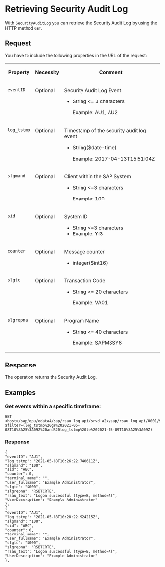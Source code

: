 <!-- copy99b5822a5a4a45ce9647f8c069bd570d -->

# Retrieving Security Audit Log

With `SecurityAuditLog` you can retrieve the Security Audit Log by using the HTTP method `GET`.



<a name="copy99b5822a5a4a45ce9647f8c069bd570d__section_jzq_tvt_zhb"/>

## Request

You have to include the following properties in the URL of the request:


<table>
<tr>
<th valign="top">

Property



</th>
<th valign="top">

Necessity



</th>
<th valign="top">

Comment



</th>
</tr>
<tr>
<td valign="top">

 `eventID` 



</td>
<td valign="top">

Optional



</td>
<td valign="top">

Security Audit Log Event

-   String <= 3 characters

    Example: AU1, AU2




</td>
</tr>
<tr>
<td valign="top">

 `log_tstmp` 



</td>
<td valign="top">

Optional



</td>
<td valign="top">

Timestamp of the security audit log event

-   String\($date-time\)

    Example: 2017-04-13T15:51:04Z




</td>
</tr>
<tr>
<td valign="top">

 `slgmand` 



</td>
<td valign="top">

Optional



</td>
<td valign="top">

Client within the SAP System

-   String <=3 characters

    Example: 100




</td>
</tr>
<tr>
<td valign="top">

 `sid` 



</td>
<td valign="top">

Optional



</td>
<td valign="top">

System ID

-   String <=3 characters
-   Example: YI3



</td>
</tr>
<tr>
<td valign="top">

 `counter` 



</td>
<td valign="top">

Optional



</td>
<td valign="top">

Message counter

-   integer\($int16\)



</td>
</tr>
<tr>
<td valign="top">

 `slgtc` 



</td>
<td valign="top">

Optional



</td>
<td valign="top">

Transaction Code

-   String <= 20 characters

    Example: VA01




</td>
</tr>
<tr>
<td valign="top">

 `slgrepna` 



</td>
<td valign="top">

Optional



</td>
<td valign="top">

Program Name

-   String <= 40 characters

    Example: SAPMSSY8




</td>
</tr>
</table>



<a name="copy99b5822a5a4a45ce9647f8c069bd570d__section_ztj_5wt_zhb"/>

## Response

The operation returns the Security Audit Log.



<a name="copy99b5822a5a4a45ce9647f8c069bd570d__section_mwv_vwt_zhb"/>

## Examples



### Get events within a specific timeframe:

```
GET <host>/sap/opu/odata4/sap/rsau_log_api/srvd_a2x/sap/rsau_log_api/0001/SecurityAuditLog?$filter=(log_tstmp%20ge%202021-05-08T10%3A25%3A09Z%20and%20log_tstmp%20le%202021-05-09T10%3A25%3A09Z)
```



### Response

```
{
"eventID": "AU1",
"log_tstmp": "2021-05-08T10:26:22.740611Z",
"slgmand": "100",
"sid": "ABC",
"counter": 0,
"terminal_name": "",
"user_fullname": "Example Administrator",
"slgtc": "S000",
"slgrepna": "RSBTCRTE",
"rsau_text": "Logon successful (type=B, method=A)",
"UserDescription": "Example Administrator"
},
{
"eventID": "AU1",
"log_tstmp": "2021-05-08T10:28:22.924215Z",
"slgmand": "100",
"sid": "ABC",
"counter": 0,
"terminal_name": "",
"user_fullname": "Example Administrator",
"slgtc": "S000",
"slgrepna": "RSBTCRTE",
"rsau_text": "Logon successful (type=B, method=A)",
"UserDescription": "Example Administrator"
},

```

